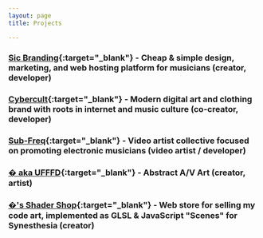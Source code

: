 ```yaml
---
layout: page
title: Projects

---
```

### [Sic Branding](https://sicbranding.com/){:target="_blank"} - Cheap & simple design, marketing, and web hosting platform for musicians (creator, developer)

### [Cybercult](https://cybercult.net/){:target="_blank"} - Modern digital art and clothing brand with roots in internet and music culture (co-creator, developer)

### [Sub-Freq](https://sub-freq.com/){:target="_blank"} - Video artist collective focused on promoting electronic musicians (video artist / developer)

### [� aka UFFFD](https://ufffd.com/){:target="_blank"} - Abstract A/V Art (creator, artist)

### [�'s Shader Shop](https://ufffd.com/shader-shop/){:target="_blank"} - Web store for selling my code art, implemented as GLSL & JavaScript "Scenes" for Synesthesia (creator)
